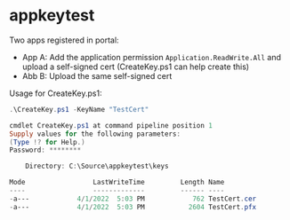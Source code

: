 # appkeytest

Two apps registered in portal:

- App A: Add the application permission `Application.ReadWrite.All` and upload a self-signed cert (CreateKey.ps1 can help create this)
- Abb B: Upload the same self-signed cert

Usage for CreateKey.ps1:

```powershell
.\CreateKey.ps1 -KeyName "TestCert"

cmdlet CreateKey.ps1 at command pipeline position 1
Supply values for the following parameters:
(Type !? for Help.)
Password: ********

    Directory: C:\Source\appkeytest\keys

Mode                 LastWriteTime         Length Name
----                 -------------         ------ ----
-a---            4/1/2022  5:03 PM            762 TestCert.cer
-a---            4/1/2022  5:03 PM           2604 TestCert.pfx
```

